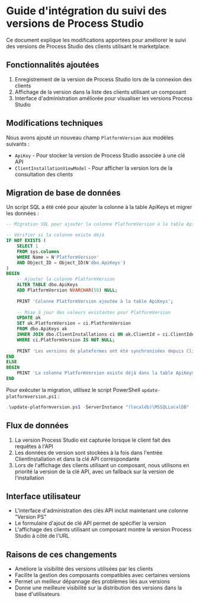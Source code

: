 # Guide d'intégration du suivi des versions de Process Studio

Ce document explique les modifications apportées pour améliorer le suivi des versions de Process Studio des clients utilisant le marketplace.

## Fonctionnalités ajoutées

1. Enregistrement de la version de Process Studio lors de la connexion des clients
2. Affichage de la version dans la liste des clients utilisant un composant
3. Interface d'administration améliorée pour visualiser les versions Process Studio

## Modifications techniques

Nous avons ajouté un nouveau champ `PlatformVersion` aux modèles suivants :
- `ApiKey` - Pour stocker la version de Process Studio associée à une clé API
- `ClientInstallationViewModel` - Pour afficher la version lors de la consultation des clients

## Migration de base de données

Un script SQL a été créé pour ajouter la colonne à la table ApiKeys et migrer les données :
```sql
-- Migration SQL pour ajouter la colonne PlatformVersion à la table ApiKeys

-- Vérifier si la colonne existe déjà
IF NOT EXISTS (
    SELECT 1 
    FROM sys.columns 
    WHERE Name = N'PlatformVersion'
    AND Object_ID = Object_ID(N'dbo.ApiKeys')
)
BEGIN
    -- Ajouter la colonne PlatformVersion
    ALTER TABLE dbo.ApiKeys
    ADD PlatformVersion NVARCHAR(50) NULL;
    
    PRINT 'Colonne PlatformVersion ajoutée à la table ApiKeys';
    
    -- Mise à jour des valeurs existantes pour PlatformVersion
    UPDATE ak
    SET ak.PlatformVersion = ci.PlatformVersion
    FROM dbo.ApiKeys ak
    INNER JOIN dbo.ClientInstallations ci ON ak.ClientId = ci.ClientIdentifier
    WHERE ci.PlatformVersion IS NOT NULL;
    
    PRINT 'Les versions de plateformes ont été synchronisées depuis ClientInstallations';
END
ELSE
BEGIN
    PRINT 'La colonne PlatformVersion existe déjà dans la table ApiKeys';
END
```

Pour exécuter la migration, utilisez le script PowerShell `update-platformversion.ps1` :
```powershell
.\update-platformversion.ps1 -ServerInstance "(localdb)\MSSQLLocalDB" -Database "AvanteamMarketplace"
```

## Flux de données

1. La version Process Studio est capturée lorsque le client fait des requêtes à l'API
2. Les données de version sont stockées à la fois dans l'entrée ClientInstallation et dans la clé API correspondante
3. Lors de l'affichage des clients utilisant un composant, nous utilisons en priorité la version de la clé API, avec un fallback sur la version de l'installation

## Interface utilisateur

- L'interface d'administration des clés API inclut maintenant une colonne "Version PS"
- Le formulaire d'ajout de clé API permet de spécifier la version
- L'affichage des clients utilisant un composant montre la version Process Studio à côté de l'URL

## Raisons de ces changements

- Améliore la visibilité des versions utilisées par les clients
- Facilite la gestion des composants compatibles avec certaines versions
- Permet un meilleur dépannage des problèmes liés aux versions
- Donne une meilleure visibilité sur la distribution des versions dans la base d'utilisateurs